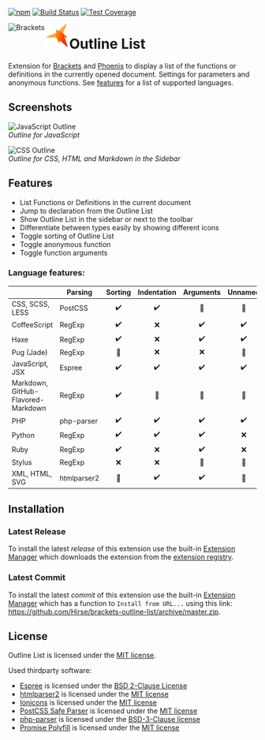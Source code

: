 [![npm](https://img.shields.io/npm/v/hirse.outline-list.svg)](https://www.npmjs.com/package/hirse.outline-list)
[![Build Status](https://github.com/Hirse/brackets-outline-list/actions/workflows/master.yml/badge.svg)](https://github.com/Hirse/brackets-outline-list/actions/workflows/master.yml)
[![Test Coverage](https://codecov.io/github/Hirse/brackets-outline-list/branch/master/graph/badge.svg?token=nGQjyBTrVh)](https://codecov.io/github/Hirse/brackets-outline-list)

<a href="https://brackets.io"><img src="https://raw.githubusercontent.com/Hirse/brackets-outline-list/master/images/brackets.png" alt="Brackets" title="Brackets" align="left" /></a>
<a href="https://phcode.dev"><img src="https://raw.githubusercontent.com/Hirse/brackets-outline-list/master/images/phoenix.png" alt="Phoenix" title="Phoenix" align="left" /></a>

# Outline List
Extension for [Brackets][Brackets] and [Phoenix][Phoenix] to display a list of the functions or definitions in the currently opened document. Settings for parameters and anonymous functions. See [features](#features) for a list of supported languages.

## Screenshots
![JavaScript Outline](https://raw.githubusercontent.com/Hirse/brackets-outline-list/master/images/outline.png)  
*Outline for JavaScript*

![CSS Outline](https://raw.githubusercontent.com/Hirse/brackets-outline-list/master/images/outline-sidebar.png)  
*Outline for CSS, HTML and Markdown in the Sidebar*

## Features
* List Functions or Definitions in the current document
* Jump to declaration from the Outline List
* Show Outline List in the sidebar or next to the toolbar
* Differentiate between types easily by showing different icons
* Toggle sorting of Outline List
* Toggle anonymous function
* Toggle function arguments

### Language features:
|                                    | Parsing      | Sorting            | Indentation        | Arguments          | Unnamed            |
|------------------------------------|--------------|:------------------:|:------------------:|:------------------:|:------------------:|
| CSS, SCSS, LESS                    | PostCSS      | :heavy_check_mark: | :heavy_check_mark: | :no_entry_sign:    | :no_entry_sign:    |
| CoffeeScript                       | RegExp       | :heavy_check_mark: | :x:                | :heavy_check_mark: | :heavy_check_mark: |
| Haxe                               | RegExp       | :heavy_check_mark: | :x:                | :heavy_check_mark: | :heavy_check_mark: |
| Pug (Jade)                         | RegExp       | :no_entry_sign:    | :x:                | :x:                | :no_entry_sign:    |
| JavaScript, JSX                    | Espree       | :heavy_check_mark: | :heavy_check_mark: | :heavy_check_mark: | :heavy_check_mark: |
| Markdown, GitHub-Flavored-Markdown | RegExp       | :heavy_check_mark: | :no_entry_sign:    | :no_entry_sign:    | :no_entry_sign:    |
| PHP                                | php-parser   | :heavy_check_mark: | :heavy_check_mark: | :heavy_check_mark: | :heavy_check_mark: |
| Python                             | RegExp       | :heavy_check_mark: | :heavy_check_mark: | :heavy_check_mark: | :x:                |
| Ruby                               | RegExp       | :heavy_check_mark: | :x:                | :heavy_check_mark: | :x:                |
| Stylus                             | RegExp       | :x:                | :x:                | :no_entry_sign:    | :no_entry_sign:    |
| XML, HTML, SVG                     | htmlparser2  | :no_entry_sign:    | :heavy_check_mark: | :heavy_check_mark: | :no_entry_sign:    |

## Installation
### Latest Release
To install the latest _release_ of this extension use the built-in [Extension Manager][Extension Manager] which downloads the extension from the [extension registry][Brackets Extension Registry].

### Latest Commit
To install the latest _commit_ of this extension use the built-in [Extension Manager][Extension Manager] which has a function to `Install from URL...` using this link: https://github.com/Hirse/brackets-outline-list/archive/master.zip.

## License
Outline List is licensed under the [MIT license][MIT].  

Used thirdparty software:
* [Espree][Espree] is licensed under the [BSD 2-Clause License][BSD-2-Clause]
* [htmlparser2][htmlparser2] is licensed under the [MIT license][MIT]
* [Ionicons][Ionicons] is licensed under the [MIT license][MIT]
* [PostCSS Safe Parser][postcss-safe-parser] is licensed under the [MIT license][MIT]
* [php-parser][php-parser] is licensed under the [BSD-3-Clause license][BSD-3-Clause]
* [Promise Polyfill][promise-polyfill] is licensed under the [MIT license][MIT]


[Brackets]: https://brackets.io
[Phoenix]: https://phcode.dev
[Extension Manager]: https://github.com/adobe/brackets/wiki/Brackets-Extensions
[Brackets Extension Registry]: https://registry.brackets.io

[Espree]: https://github.com/eslint/espree
[htmlparser2]: https://github.com/fb55/htmlparser2
[Ionicons]: http://ionicons.com
[postcss-safe-parser]: https://github.com/postcss/postcss-safe-parser
[php-parser]: https://github.com/glayzzle/php-parser
[promise-polyfill]: https://github.com/taylorhakes/promise-polyfill

[BSD-2-Clause]: https://opensource.org/licenses/BSD-2-Clause
[BSD-3-Clause]: https://opensource.org/licenses/BSD-3-Clause
[MIT]: http://opensource.org/licenses/MIT
